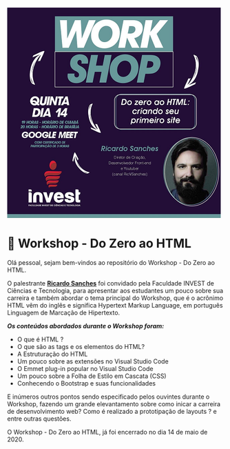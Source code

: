 ![Divulgação do Workshop Do Zero ao HTMl](static/banner.png)  

# 📎 Workshop - Do Zero ao HTML

Olá pessoal, sejam bem-vindos ao repositório do Workshop - Do Zero ao HTML.

O palestrante **[Ricardo Sanches](https://github.com/rvsanches)** foi convidado pela Faculdade INVEST de Ciências e Tecnologia, para apresentar aos estudantes um pouco sobre sua carreira e também abordar o tema principal do Workshop, que é o acrônimo HTML vêm do inglês e significa Hypertext Markup Language, em português Linguagem de Marcação de Hipertexto.

***Os conteúdos abordados durante o Workshop foram:***

- O que é HTML ?
- O que são as tags e os elementos do HTML?
- A Estruturação do HTML
- Um pouco sobre as extensões no Visual Studio Code
- O Emmet plug-in popular no Visual Studio Code
- Um pouco sobre a Folha de Estilo em Cascata (CSS)
- Conhecendo o Bootstrap e suas funcionalidades

E inúmeros outros pontos sendo especificado pelos ouvintes durante o Workshop, fazendo um grande elevantamento sobre  como inicar a carreira de desenvolvimento web? Como é realizado a prototipação de layouts ? e entre outras questões.

O Workshop - Do Zero ao HTML, já foi encerrado no dia 14 de maio de 2020.
